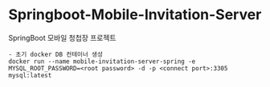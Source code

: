 # Springboot-Mobile-Invitation-Server
SpringBoot 모바일 청첩장 프로젝트

```
- 초기 docker DB 컨테이너 생성
docker run --name mobile-invitation-server-spring -e MYSQL_ROOT_PASSWORD=<root password> -d -p <connect port>:3305 mysql:latest

